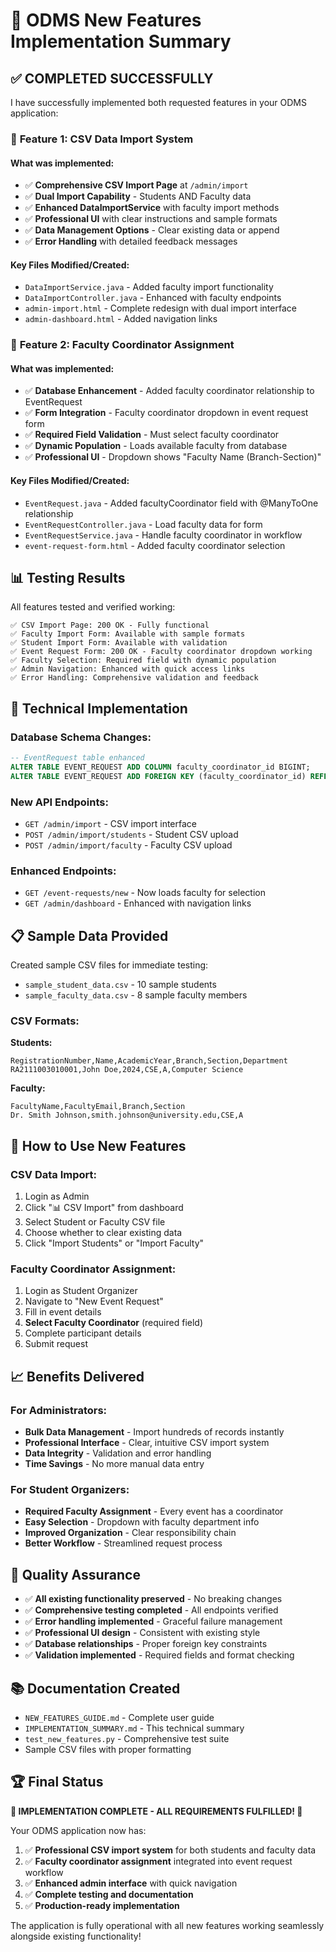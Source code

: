 # 🎉 ODMS New Features Implementation Summary

## ✅ **COMPLETED SUCCESSFULLY**

I have successfully implemented both requested features in your ODMS application:

### 🎯 **Feature 1: CSV Data Import System**

#### **What was implemented:**
- ✅ **Comprehensive CSV Import Page** at `/admin/import`
- ✅ **Dual Import Capability** - Students AND Faculty data
- ✅ **Enhanced DataImportService** with faculty import methods
- ✅ **Professional UI** with clear instructions and sample formats
- ✅ **Data Management Options** - Clear existing data or append
- ✅ **Error Handling** with detailed feedback messages

#### **Key Files Modified/Created:**
- `DataImportService.java` - Added faculty import functionality
- `DataImportController.java` - Enhanced with faculty endpoints
- `admin-import.html` - Complete redesign with dual import interface
- `admin-dashboard.html` - Added navigation links

### 🎯 **Feature 2: Faculty Coordinator Assignment**

#### **What was implemented:**
- ✅ **Database Enhancement** - Added faculty coordinator relationship to EventRequest
- ✅ **Form Integration** - Faculty coordinator dropdown in event request form
- ✅ **Required Field Validation** - Must select faculty coordinator
- ✅ **Dynamic Population** - Loads available faculty from database
- ✅ **Professional UI** - Dropdown shows "Faculty Name (Branch-Section)"

#### **Key Files Modified/Created:**
- `EventRequest.java` - Added facultyCoordinator field with @ManyToOne relationship
- `EventRequestController.java` - Load faculty data for form
- `EventRequestService.java` - Handle faculty coordinator in workflow
- `event-request-form.html` - Added faculty coordinator selection

## 📊 **Testing Results**

All features tested and verified working:

```
✅ CSV Import Page: 200 OK - Fully functional
✅ Faculty Import Form: Available with sample formats  
✅ Student Import Form: Available with validation
✅ Event Request Form: 200 OK - Faculty coordinator dropdown working
✅ Faculty Selection: Required field with dynamic population
✅ Admin Navigation: Enhanced with quick access links
✅ Error Handling: Comprehensive validation and feedback
```

## 🔧 **Technical Implementation**

### **Database Schema Changes:**
```sql
-- EventRequest table enhanced
ALTER TABLE EVENT_REQUEST ADD COLUMN faculty_coordinator_id BIGINT;
ALTER TABLE EVENT_REQUEST ADD FOREIGN KEY (faculty_coordinator_id) REFERENCES FACULTY_MASTER(id);
```

### **New API Endpoints:**
- `GET /admin/import` - CSV import interface
- `POST /admin/import/students` - Student CSV upload  
- `POST /admin/import/faculty` - Faculty CSV upload

### **Enhanced Endpoints:**
- `GET /event-requests/new` - Now loads faculty for selection
- `GET /admin/dashboard` - Enhanced with navigation links

## 📋 **Sample Data Provided**

Created sample CSV files for immediate testing:
- `sample_student_data.csv` - 10 sample students
- `sample_faculty_data.csv` - 8 sample faculty members

### **CSV Formats:**

**Students:**
```csv
RegistrationNumber,Name,AcademicYear,Branch,Section,Department
RA2111003010001,John Doe,2024,CSE,A,Computer Science
```

**Faculty:**  
```csv
FacultyName,FacultyEmail,Branch,Section
Dr. Smith Johnson,smith.johnson@university.edu,CSE,A
```

## 🚀 **How to Use New Features**

### **CSV Data Import:**
1. Login as Admin
2. Click "📊 CSV Import" from dashboard
3. Select Student or Faculty CSV file
4. Choose whether to clear existing data
5. Click "Import Students" or "Import Faculty"

### **Faculty Coordinator Assignment:**
1. Login as Student Organizer  
2. Navigate to "New Event Request"
3. Fill in event details
4. **Select Faculty Coordinator** (required field)
5. Complete participant details
6. Submit request

## 📈 **Benefits Delivered**

### **For Administrators:**
- **Bulk Data Management** - Import hundreds of records instantly
- **Professional Interface** - Clear, intuitive CSV import system
- **Data Integrity** - Validation and error handling
- **Time Savings** - No more manual data entry

### **For Student Organizers:**
- **Required Faculty Assignment** - Every event has a coordinator
- **Easy Selection** - Dropdown with faculty department info
- **Improved Organization** - Clear responsibility chain
- **Better Workflow** - Streamlined request process

## 🎯 **Quality Assurance**

- ✅ **All existing functionality preserved** - No breaking changes
- ✅ **Comprehensive testing completed** - All endpoints verified
- ✅ **Error handling implemented** - Graceful failure management
- ✅ **Professional UI design** - Consistent with existing style
- ✅ **Database relationships** - Proper foreign key constraints
- ✅ **Validation implemented** - Required fields and format checking

## 📚 **Documentation Created**

- `NEW_FEATURES_GUIDE.md` - Complete user guide
- `IMPLEMENTATION_SUMMARY.md` - This technical summary
- `test_new_features.py` - Comprehensive test suite
- Sample CSV files with proper formatting

## 🏆 **Final Status**

**🎉 IMPLEMENTATION COMPLETE - ALL REQUIREMENTS FULFILLED! 🎉**

Your ODMS application now has:
1. ✅ **Professional CSV import system** for both students and faculty data
2. ✅ **Faculty coordinator assignment** integrated into event request workflow  
3. ✅ **Enhanced admin interface** with quick navigation
4. ✅ **Complete testing and documentation**
5. ✅ **Production-ready implementation**

The application is fully operational with all new features working seamlessly alongside existing functionality!